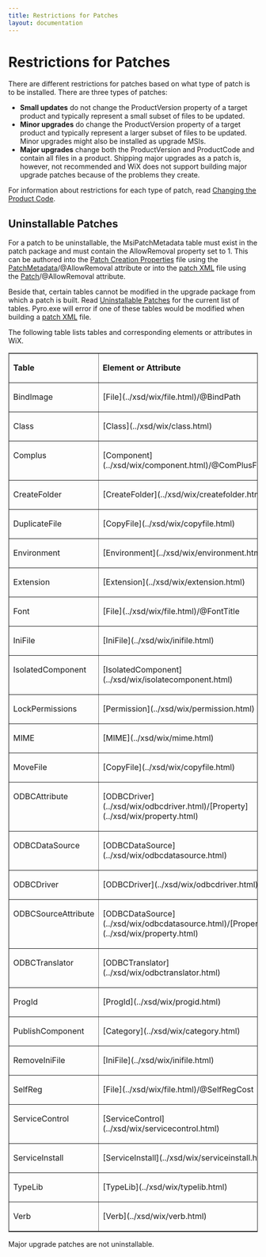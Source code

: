 ```yaml
---
title: Restrictions for Patches
layout: documentation
---
```


# Restrictions for Patches

There are different restrictions for patches based on what type of patch is to be installed. There are three types of patches:

* <b>Small updates</b> do not change the ProductVersion property of a target product and typically represent a small subset of files to be updated.
* <b>Minor upgrades</b> do change the ProductVersion property of a target product and typically represent a larger subset of files to be updated. Minor upgrades might also be installed as upgrade MSIs.
* <b>Major upgrades</b> change both the ProductVersion and ProductCode and contain all files in a product. Shipping major upgrades as a patch is, however, not recommended and WiX does not support building major upgrade patches because of the problems they create.

For information about restrictions for each type of patch, read <a href="http://msdn.microsoft.com/en-us/library/aa367850.aspx" target="_blank">Changing the Product Code</a>.

## Uninstallable Patches

For a patch to be uninstallable, the MsiPatchMetadata table must exist in the patch package and must contain the AllowRemoval property set to 1. This can be authored into the [Patch Creation Properties](patch_building.html) file using the [PatchMetadata](../xsd/wix/patchmetadata.html)/@AllowRemoval attribute or into the [patch XML](wix_patching.html) file using the [Patch](../xsd/wix/patch.html)/@AllowRemoval attribute.

Beside that, certain tables cannot be modified in the upgrade package from which a patch is built. Read <a href="http://msdn.microsoft.com/en-us/library/aa372102.aspx" target="_blank">Uninstallable Patches</a> for the current list of tables. Pyro.exe will error if one of these tables would be modified when building a [patch XML](wix_patching.html) file.

The following table lists tables and corresponding elements or attributes in WiX.

<table border="1" cellspacing="0" cellpadding="2" class="style1">
  <tr>
    <td valign="top">
      <p><b>Table</b></p>
    </td>
    <td valign="top">
      <p><b>Element or Attribute</b></p>
    </td>
  </tr>
  <tr>
    <td valign="top">
      <p>BindImage</p>
    </td>
    <td valign="top">
      <p>[File](../xsd/wix/file.html)/@BindPath</p>
    </td>
  </tr>
  <tr>
    <td valign="top">
      <p>Class</p>
    </td>
    <td valign="top">
      <p>[Class](../xsd/wix/class.html)</p>
    </td>
  </tr>
  <tr>
    <td valign="top">
      <p>Complus</p>
    </td>
    <td valign="top">
      <p>[Component](../xsd/wix/component.html)/@ComPlusFlags</p>
    </td>
  </tr>
  <tr>
    <td valign="top">
      <p>CreateFolder</p>
    </td>
    <td valign="top">
      <p>[CreateFolder](../xsd/wix/createfolder.html)</p>
    </td>
  </tr>
  <tr>
    <td valign="top">
      <p>DuplicateFile</p>
    </td>
    <td valign="top">
      <p>[CopyFile](../xsd/wix/copyfile.html)</p>
    </td>
  </tr>
  <tr>
    <td valign="top">
      <p>Environment</p>
    </td>
    <td valign="top">
      <p>[Environment](../xsd/wix/environment.html)</p>
    </td>
  </tr>
  <tr>
    <td valign="top">
      <p>Extension</p>
    </td>
    <td valign="top">
      <p>[Extension](../xsd/wix/extension.html)</p>
    </td>
  </tr>
  <tr>
    <td valign="top">
      <p>Font</p>
    </td>
    <td valign="top">
      <p>[File](../xsd/wix/file.html)/@FontTitle</p>
    </td>
  </tr>
  <tr>
    <td valign="top">
      <p>IniFile</p>
    </td>
    <td valign="top">
      <p>[IniFile](../xsd/wix/inifile.html)</p>
    </td>
  </tr>
  <tr>
    <td valign="top">
      <p>IsolatedComponent</p>
    </td>
    <td valign="top">
      <p>[IsolatedComponent](../xsd/wix/isolatecomponent.html)</p>
    </td>
  </tr>
  <tr>
    <td valign="top">
      <p>LockPermissions</p>
    </td>
    <td valign="top">
      <p>[Permission](../xsd/wix/permission.html)</p>
    </td>
  </tr>
  <tr>
    <td valign="top">
      <p>MIME</p>
    </td>
    <td valign="top">
      <p>[MIME](../xsd/wix/mime.html)</p>
    </td>
  </tr>
  <tr>
    <td valign="top">
      <p>MoveFile</p>
    </td>
    <td valign="top">
      <p>[CopyFile](../xsd/wix/copyfile.html)</p>
    </td>
  </tr>
  <tr>
    <td valign="top">
      <p>ODBCAttribute</p>
    </td>
    <td valign="top">
      <p>[ODBCDriver](../xsd/wix/odbcdriver.html)/[Property](../xsd/wix/property.html)</p>
    </td>
  </tr>
  <tr>
    <td valign="top">
      <p>ODBCDataSource</p>
    </td>
    <td valign="top">
      <p>[ODBCDataSource](../xsd/wix/odbcdatasource.html)</p>
    </td>
  </tr>
  <tr>
    <td valign="top">
      <p>ODBCDriver</p>
    </td>
    <td valign="top">
      <p>[ODBCDriver](../xsd/wix/odbcdriver.html)</p>
    </td>
  </tr>
  <tr>
    <td valign="top">
      <p>ODBCSourceAttribute</p>
    </td>
    <td valign="top">
      <p>[ODBCDataSource](../xsd/wix/odbcdatasource.html)/[Property](../xsd/wix/property.html)</p>
    </td>
  </tr>
  <tr>
    <td valign="top">
      <p>ODBCTranslator</p>
    </td>
    <td valign="top">
      <p>[ODBCTranslator](../xsd/wix/odbctranslator.html)</p>
    </td>
  </tr>
  <tr>
    <td valign="top">
      <p>ProgId</p>
    </td>
    <td valign="top">
      <p>[ProgId](../xsd/wix/progid.html)</p>
    </td>
  </tr>
  <tr>
    <td valign="top">
      <p>PublishComponent</p>
    </td>
    <td valign="top">
      <p>[Category](../xsd/wix/category.html)</p>
    </td>
  </tr>
  <tr>
    <td valign="top">
      <p>RemoveIniFile</p>
    </td>
    <td valign="top">
      <p>[IniFile](../xsd/wix/inifile.html)</p>
    </td>
  </tr>
  <tr>
    <td valign="top">
      <p>SelfReg</p>
    </td>
    <td valign="top">
      <p>[File](../xsd/wix/file.html)/@SelfRegCost</p>
    </td>
  </tr>
  <tr>
    <td valign="top">
      <p>ServiceControl</p>
    </td>
    <td valign="top">
      <p>[ServiceControl](../xsd/wix/servicecontrol.html)</p>
    </td>
  </tr>
  <tr>
    <td valign="top">
      <p>ServiceInstall</p>
    </td>
    <td valign="top">
      <p>[ServiceInstall](../xsd/wix/serviceinstall.html)</p>
    </td>
  </tr>
  <tr>
    <td valign="top">
      <p>TypeLib</p>
    </td>
    <td valign="top">
      <p>[TypeLib](../xsd/wix/typelib.html)</p>
    </td>
  </tr>
  <tr>
    <td valign="top">
      <p>Verb</p>
    </td>
    <td valign="top">
      <p>[Verb](../xsd/wix/verb.html)</p>
    </td>
  </tr>
</table>

Major upgrade patches are not uninstallable.
